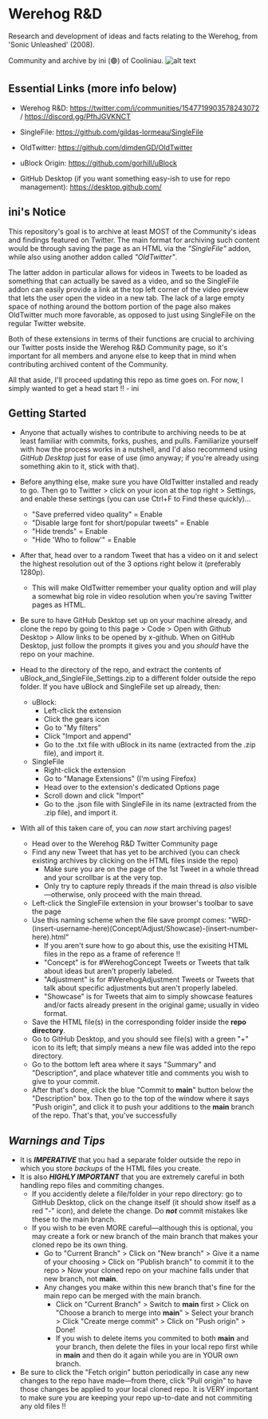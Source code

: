 # Werehog R&D
Research and development of ideas and facts relating to the Werehog, from 'Sonic Unleashed' (2008).

Community and archive by ini (🟣) of Cooliniau.
![alt text](https://pbs.twimg.com/media/FnXYLWXXEAYsXGL?format=jpg&name=orig)

## **Essential Links (more info below)**

- Werehog R&D: https://twitter.com/i/communities/1547719903578243072 / https://discord.gg/PfhJGVKNCT

- SingleFile: https://github.com/gildas-lormeau/SingleFile

- OldTwitter: https://github.com/dimdenGD/OldTwitter

- uBlock Origin: https://github.com/gorhill/uBlock

- GitHub Desktop (if you want something easy-ish to use for repo management): https://desktop.github.com/

## **ini's Notice**

This repository's goal is to archive at least MOST of the Community's ideas and findings featured on Twitter. 
The main format for archiving such content would be through saving the page as an HTML via the *"SingleFile"* addon, while also using another addon called *"OldTwitter"*.

The latter addon in particular allows for videos in Tweets to be loaded as something that can actually be saved as a video, and so the SingleFile addon can easily provide a link at the top left corner of the video preview that lets the user open the video in a new tab. The lack of a large empty space of nothing around the bottom portion of the page also makes OldTwitter much more favorable, as opposed to just using SingleFile on the regular Twitter website.

Both of these extensions in terms of their functions are crucial to archiving our Twitter posts inside the Werehog R&D Community page, so it's important for all members and anyone else to keep that in mind when contributing archived content of the Community.

All that aside, I'll proceed updating this repo as time goes on. For now, I simply wanted to get a head start !! - ini

##  **Getting Started**

- Anyone that actually wishes to contribute to archiving needs to be at least familiar with commits, forks, pushes, and pulls. Familiarize yourself with how the process works in a nutshell, and I'd also recommend using *GitHub Desktop* just for ease of use (imo anyway; if you're already using something akin to it, stick with that).

- Before anything else, make sure you have OldTwitter installed and ready to go. Then go to Twitter > click on your icon at the top right > Settings, and enable these settings (you can use Ctrl+F to Find these quickly)...
  - "Save preferred video quality" = Enable
  - "Disable large font for short/popular tweets" = Enable
  - "Hide trends" = Enable
  - "Hide 'Who to follow'" = Enable
- After that, head over to a random Tweet that has a video on it and select the highest resolution out of the 3 options right below it (preferably 1280p).
  - This will make OldTwitter remember your quality option and will play a somewhat big role in video resolution when you're saving Twitter pages as HTML.

- Be sure to have GitHub Desktop set up on your machine already, and clone the repo by going to this page > Code > Open with Github Desktop > Allow links to be opened by x-github. When on GitHub Desktop, just follow the prompts it gives you and you *should* have the repo on your machine.

- Head to the directory of the repo, and extract the contents of uBlock_and_SingleFile_Settings.zip to a different folder outside the repo folder. If you have uBlock and SingleFile set up already, then:
  - uBlock:
    - Left-click the extension
    - Click the gears icon
    - Go to "My filters"
    - Click "Import and append"
    - Go to the .txt file with uBlock in its name (extracted from the .zip file), and import it.
  - SingleFile
    - Right-click the extension
    - Go to "Manage Extensions" (I'm using Firefox)
    - Head over to the extension's dedicated Options page
    - Scroll down and click "Import"
    - Go to the .json file with SingleFile in its name (extracted from the .zip file), and import it.

- With all of this taken care of, you can *now* start archiving pages!
  - Head over to the Werehog R&D Twitter Community page
  - Find any new Tweet that has yet to be archived (you can check existing archives by clicking on the HTML files inside the repo)
    - Make sure you are on the page of the 1st Tweet in a whole thread and your scrollbar is at the very top.
    - Only try to capture reply threads if the main thread is *also* visible—otherwise, only proceed with the main thread.
  - Left-click the SingleFile extension in your browser's toolbar to save the page
  - Use this naming scheme when the file save prompt comes: "WRD-(insert-username-here)(Concept/Adjust/Showcase)-(insert-number-here).html"
    - If you aren't sure how to go about this, use the exisiting HTML files in the repo as a frame of reference !!
    - "Concept" is for #WerehogConcept Tweets or Tweets that talk about ideas but aren't properly labeled.
    - "Adjustment" is for #WerehogAdjustment Tweets or Tweets that talk about specific adjustments but aren't properly labeled.
    - "Showcase" is for Tweets that aim to simply showcase features and/or facts already present in the original game; usually in video format.
  - Save the HTML file(s) in the corresponding folder inside the **repo directory**.
  - Go to GitHub Desktop, and you should see file(s) with a green "+" icon to its left; that simply means a new file was added into the repo directory.
  - Go to the bottom left area where it says "Summary" and "Description", and place whatever title and comments you wish to give to your commit.
  - After that's done, click the blue "Commit to **main**" button below the "Description" box. Then go to the top of the window where it says "Push origin", and click it to push your additions to the **main** branch of the repo. That's that, you've successfully

## *Warnings and Tips*
- It is ***IMPERATIVE*** that you had a separate folder outside the repo in which you store *backups* of the HTML files you create.
- It is also ***HIGHLY IMPORTANT*** that you are extremely careful in both handling repo files and commiting changes.
  - If you accidently delete a file/folder in your repo directory: go to GitHub Desktop, click on the change itself (it should show itself as a red "-" icon), and delete the change. Do ***not*** commit mistakes like these to the main branch.
  - If you wish to be even MORE careful—although this is optional, you may create a fork or new branch of the main branch that makes your cloned repo be its own thing.
    - Go to "Current Branch" > Click on "New branch" > Give it a name of your choosing > Click on "Publish branch" to commit it to the repo > Now your cloned repo on your machine falls under that new branch, not **main**.
    - Any changes you make within this new branch that's fine for the main repo can be merged with the main branch.
      - Click on "Current Branch" > Switch to **main** first > Click on "Choose a branch to merge into **main**" > Select your branch > Click "Create merge commit" > Click on "Push origin" > Done!
      - If you wish to delete items you commited to both **main** and your branch, then delete the files in your local repo first while in **main** and then do it again while you are in YOUR own branch.
- Be sure to click the "Fetch origin" button periodically in case any new changes to the repo have made—from there, click "Pull origin" to have those changes be applied to your local cloned repo. It is VERY important to make sure you are keeping your repo up-to-date and not commiting any old files !!
